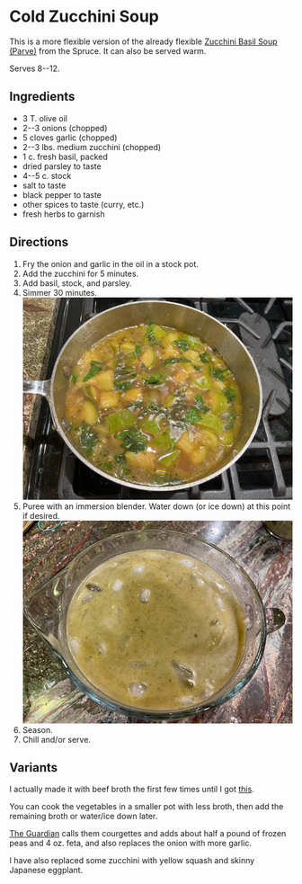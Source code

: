 [photographed]: ../indices/photographed.html

# Cold Zucchini Soup

This is a more flexible version of the already flexible [Zucchini Basil Soup (Parve)](https://www.thespruceeats.com/zucchini-basil-soup-2122312) from the Spruce.  It can also be served warm.

Serves 8--12.

## Ingredients

* 3 T. olive oil
* 2--3 onions (chopped)
* 5 cloves garlic (chopped)
* 2--3 lbs. medium zucchini (chopped)
* 1 c. fresh basil, packed 
* dried parsley to taste
* 4--5 c. stock
* salt to taste
* black pepper to taste 
* other spices to taste (curry, etc.)
* fresh herbs to garnish

## Directions

1. Fry the onion and garlic in the oil in a stock pot.
2. Add the zucchini for 5 minutes.
3. Add basil, stock, and parsley.
4. Simmer 30 minutes.  ![cooking](../images/coldzucc1.png)
5. Puree with an immersion blender.  Water down (or ice down) at this point if desired.  ![chilling](../images/coldzucc3.png)
6. Season.
7. Chill and/or serve.

## Variants

I actually made it with beef broth the first few times until I got [this](https://amzn.to/31RZtVa).

You can cook the vegetables in a smaller pot with less broth, then add the remaining broth or water/ice down later.

[The Guardian](https://www.theguardian.com/lifeandstyle/2017/jul/08/fennel-salad-recipe-tomato-bread-asparagus-leek-grilled-tomato-watermelon-pea-soup-yotam-ottolenghi#img-8) calls them courgettes and adds about half a pound of frozen peas and 4 oz. feta, and also replaces the onion with more garlic.

I have also replaced some zucchini with yellow squash and skinny Japanese eggplant.

